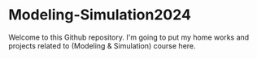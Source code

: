# Modeling-Simulation2024
Welcome to this Github repository. I'm going to put my home works and projects related to (Modeling & Simulation) course here.
